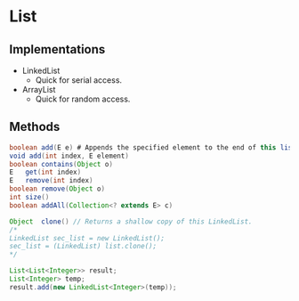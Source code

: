 # List

## Implementations

- LinkedList
  - Quick for serial access.
- ArrayList
  - Quick for random access.

## Methods

```java
boolean	add(E e) # Appends the specified element to the end of this list (optional operation).
void add(int index, E element)
boolean	contains(Object o)
E	get(int index)
E	remove(int index)
boolean	remove(Object o)
int	size()
boolean	addAll(Collection<? extends E> c)

Object	clone() // Returns a shallow copy of this LinkedList.
/*
LinkedList sec_list = new LinkedList();
sec_list = (LinkedList) list.clone();
*/

List<List<Integer>> result;
List<Integer> temp;
result.add(new LinkedList<Integer>(temp));
```
